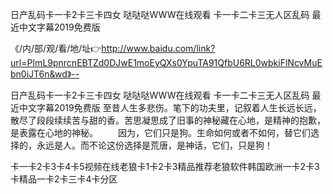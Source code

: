 日产乱码卡一卡2卡三卡四女
哒哒哒WWW在线观看
卡一卡二卡三无人区乱码
最近中文字幕2019免费版


《/内/部/观/看/地/址👉http://www.baidu.com/link?url=PImL9pnrcnEBTZd0DJwE1moEyQXs0YpuTA91QfbU6RL0wbkiFlNcvMuEbn0iJT6n&wd》--

日产乱码卡一卡2卡三卡四女
哒哒哒WWW在线观看
卡一卡二卡三无人区乱码
最近中文字幕2019免费版
至昔人生多悲伤。笔下的功夫里，记叙着人生长远长远，散尽了段段续续苦与甜的香。苦思凝思成了旧事的神秘藏在心地，是精神的抱歉，是表露在心地的神秘。
　　因为，它们只是狗。生命如何或者不如何，替它们选择的，永远是人。而不论这份选择是荒唐，是神话，它们，只是狗！





卡一卡2卡3卡4卡5视频在线老狼卡1卡2卡3精品推荐老狼软件韩国欧洲一卡2卡3卡精品一卡2卡三卡4卡分区
